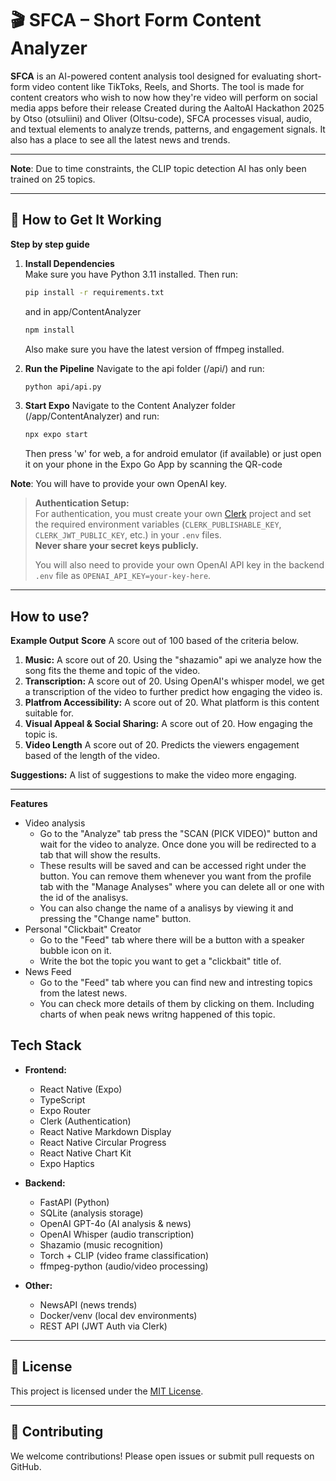 # 🎬 SFCA – Short Form Content Analyzer

**SFCA** is an AI-powered content analysis tool designed for evaluating short-form video content like TikToks, Reels, and Shorts. The tool is made for content creators who wish to now how they're video will perform on social media apps before their release Created during the AaltoAI Hackathon 2025 by Otso (otsuliini) and Oliver (Oltsu-code), SFCA processes visual, audio, and textual elements to analyze trends, patterns, and engagement signals. It also has a place to see all the latest news and trends.

---
**Note**:
Due to time constraints, the CLIP topic detection AI has only been trained on 25 topics. 


---

## 🔧 How to Get It Working
**Step by step guide**

1. **Install Dependencies**  
   Make sure you have Python 3.11 installed. Then run:

   ```bash
   pip install -r requirements.txt
   ```
   and in app/ContentAnalyzer
   ```bash
   npm install
   ```

   Also make sure you have the latest version of ffmpeg installed.

2. **Run the Pipeline** 
   Navigate to the api folder (/api/) and run:
   ```bash
   python api/api.py 
   ```

3. **Start Expo**
   Navigate to the Content Analyzer folder (/app/ContentAnalyzer) and run:
   ```bash
   npx expo start
   ```
   Then press 'w' for web, a for android emulator (if available) or just open it on your phone in the Expo Go App by scanning the QR-code

**Note**:
You will have to provide your own OpenAI key.

> **Authentication Setup:**  
> For authentication, you must create your own [Clerk](https://clerk.com/) project and set the required environment variables (`CLERK_PUBLISHABLE_KEY`, `CLERK_JWT_PUBLIC_KEY`, etc.) in your `.env` files.  
> **Never share your secret keys publicly.**  
>  
> You will also need to provide your own OpenAI API key in the backend `.env` file as `OPENAI_API_KEY=your-key-here`.

---

## How to use?
**Example Output** 
**Score** A score out of 100 based of the criteria below.
1. **Music:** A score out of 20. Using the "shazamio" api we analyze how the song fits the theme and topic of the video. 
2. **Transcription:** A score out of 20. Using OpenAI's whisper model, we get a transcription of the video to further predict how engaging the video is.
3. **Platfrom Accessibility:** A score out of 20. What platform is this content suitable for. 
4. **Visual Appeal & Social Sharing:** A score out of 20. How engaging the topic is.
5. **Video Length** A score out of 20. Predicts the viewers engagement based of the length of the video.


**Suggestions:** A list of suggestions to make the video more engaging.

---

**Features**
   - Video analysis 
      - Go to the "Analyze" tab press the "SCAN (PICK VIDEO)" button and wait for the video to analyze. Once done you will be redirected to a tab that will show the results.
      - These results will be saved and can be accessed right under the button. You can remove them whenever you want from the profile tab with the "Manage Analyses" where you can delete all or one with the id of the analisys.
      - You can also change the name of a analisys by viewing it and pressing the "Change name" button.
   - Personal "Clickbait" Creator
      - Go to the "Feed" tab where there will be a button with a speaker bubble icon on it. 
      - Write the bot the topic you want to get a "clickbait" title of. 
   - News Feed
      - Go to the "Feed" tab where you can find new and intresting topics from the latest news.
      - You can check more details of them by clicking on them. Including charts of when peak news writng happened of this topic.


**Tech Stack**
---

- **Frontend:**  
  - React Native (Expo)
  - TypeScript
  - Expo Router
  - Clerk (Authentication)
  - React Native Markdown Display
  - React Native Circular Progress
  - React Native Chart Kit
  - Expo Haptics

- **Backend:**  
  - FastAPI (Python)
  - SQLite (analysis storage)
  - OpenAI GPT-4o (AI analysis & news)
  - OpenAI Whisper (audio transcription)
  - Shazamio (music recognition)
  - Torch + CLIP (video frame classification)
  - ffmpeg-python (audio/video processing)

- **Other:**  
  - NewsAPI (news trends)
  - Docker/venv (local dev environments)
  - REST API (JWT Auth via Clerk)

---

## 📜 License

This project is licensed under the [MIT License](LICENSE).

---

## 🤝 Contributing

We welcome contributions! Please open issues or submit pull requests on GitHub.




